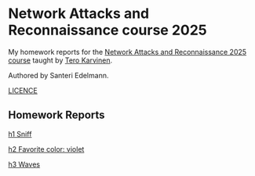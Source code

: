# Network Attacks and Reconnaissance course 2025

My homework reports for the [Network Attacks and Reconnaissance 2025 course](https://terokarvinen.com/verkkoon-tunkeutuminen-ja-tiedustelu/) taught by [Tero Karvinen](https://terokarvinen.com/). 

Authored by Santeri Edelmann.

[LICENCE](LICENSE)

## Homework Reports

[h1 Sniff](h1-sniff/h1-sniff.md)

[h2 Favorite color: violet](h2-favorite-color/h2-favorite-color.md)

[h3 Waves](h3-waves/h3-waves.md)
